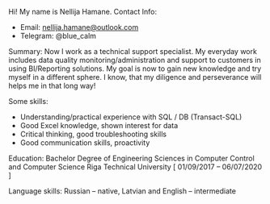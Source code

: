 Hi!
My name is Nellija Hamane.
Contact Info: 
* Email: nellija.hamane@outlook.com
* Telegram: @blue_calm

Summary:
Now I work as a technical support specialist. My everyday work includes data quality monitoring/administration and support to customers in using BI/Reporting solutions. My goal is now to gain new knowledge and try myself in a different sphere. I know, that my diligence and perseverance will helps me in that long way!

Some skills:
* Understanding/practical experience with SQL / DB (Transact-SQL)
* Good Excel knowledge, shown interest for data
* Critical thinking, good troubleshooting skills
* Good communication skills, proactivity

Education:
Bachelor Degree of Engineering Sciences in Computer Control and Computer Science 
Riga Technical University [ 01/09/2017 – 06/07/2020 ] 

Language skills:
Russian – native,
Latvian and English – intermediate
